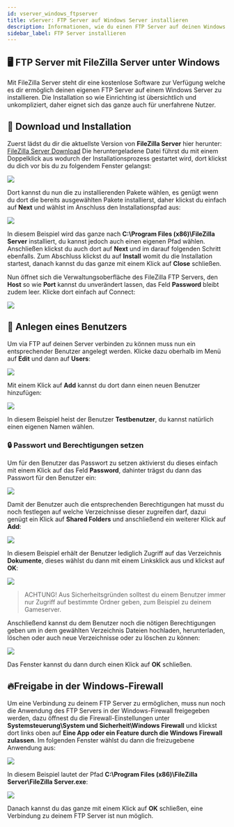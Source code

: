 ```yaml
---
id: vserver_windows_ftpserver
title: vServer: FTP Server auf Windows Server installieren
description: Informationen, wie du einen FTP Server auf deinen Windows vServer von ZAP-Hosting installieren und einrichten kannst - ZAP-Hosting.com Dokumenationen
sidebar_label: FTP Server installieren
---
```



## 🖥️ FTP Server mit FileZilla Server unter Windows

Mit FileZilla Server steht dir eine kostenlose Software zur Verfügung welche es dir ermöglich deinen eigenen FTP Server auf einem Windows Server zu installieren.
Die Installation so wie Einrichting ist übersichtlich und unkompliziert, daher eignet sich das ganze auch für unerfahrene Nutzer. 


## 💾 Download und Installation

Zuerst lädst du dir die aktuellste Version von **FileZilla Server** hier herunter: [FileZilla Server Download](https://filezilla-project.org/download.php?type=server)
Die heruntergeladene Datei führst du mit einem Doppelklick aus wodurch der Installationsprozess gestartet wird, dort klickst du dich vor bis du zu folgendem Fenster gelangst:

![](https://screensaver01.zap-hosting.com/index.php/s/gEAbHGxdqXPeF2K/preview)

Dort kannst du nun die zu installierenden Pakete wählen, es genügt wenn du dort die bereits ausgewählten Pakete installierst, daher klickst du einfach auf **Next** und wählst im Anschluss den Installationspfad aus: 

![](https://screensaver01.zap-hosting.com/index.php/s/s7Zs8wLKMjGoY6a/preview)

In diesem Beispiel wird das ganze nach **C:\Program Files (x86)\FileZilla Server** installiert, du kannst jedoch auch einen eigenen Pfad wählen.
Anschließen klickst du auch dort auf **Next** und im darauf folgenden Schritt ebenfalls. Zum Abschluss klickst du auf **Install** womit du die Installation startest, danach 
kannst du das ganze mit einem Klick auf **Close** schließen. 


Nun öffnet sich die Verwaltungsoberfläche des FileZilla FTP Servers, den **Host** so wie **Port** kannst du unverändert lassen, das Feld **Password** bleibt zudem leer.
Klicke dort einfach auf Connect:

![](https://screensaver01.zap-hosting.com/index.php/s/kibqZNDz5J8YKwy/preview)

## 👨 Anlegen eines Benutzers

Um via FTP auf deinen Server verbinden zu können muss nun ein entsprechender Benutzer angelegt werden. 
Klicke dazu oberhalb im Menü auf **Edit** und dann auf **Users**:

![](https://screensaver01.zap-hosting.com/index.php/s/zXHCBymFWHmbMTk/preview)


Mit einem Klick auf **Add** kannst du dort dann einen neuen Benutzer hinzufügen:

![](https://screensaver01.zap-hosting.com/index.php/s/n9SMFbDxgi8k59y/preview)

In diesem Beispiel heist der Benutzer **Testbenutzer**, du kannst natürlich einen eigenen Namen wählen.

### 🔒 Passwort und Berechtigungen setzen

Um für den Benutzer das Passwort zu setzen aktivierst du dieses einfach mit einem Klick auf das Feld **Password**, dahinter trägst du dann das Passwort für den Benutzer ein:

![](https://screensaver01.zap-hosting.com/index.php/s/snjxbG2FNnYD6nX/preview)

Damit der Benutzer auch die entsprechenden Berechtigungen hat musst du noch festlegen auf welche Verzeichnisse dieser zugreifen darf, dazui genügt ein Klick auf **Shared Folders** und anschließend ein weiterer Klick auf **Add**:  

![](https://screensaver01.zap-hosting.com/index.php/s/BYiYnSJ2gmMPmTg/preview)

In diesem Beispiel erhält der Benutzer lediglich Zugriff auf das Verzeichnis **Dokumente**, dieses wählst du dann mit einem Linksklick aus und klickst auf **OK**:

![](https://screensaver01.zap-hosting.com/index.php/s/4zjzLP7LDnaxdAY/preview)

> ACHTUNG! Aus Sicherheitsgründen solltest du einem Benutzer immer nur Zugriff auf bestimmte Ordner geben, zum Beispiel zu deinem Gameserver.

Anschließend kannst du dem Benutzer noch die nötigen Berechtigungen geben um in dem gewählten Verzeichnis Dateien hochladen, herunterladen, löschen oder auch neue Verzeichnisse
oder zu löschen zu können:

![](https://screensaver01.zap-hosting.com/index.php/s/BeQYGibMayzorm8/preview)

Das Fenster kannst du dann durch einen Klick auf **OK** schließen. 


## 🔥Freigabe in der Windows-Firewall

Um eine Verbindung zu deinem FTP Server zu ermöglichen, muss nun noch die Anwendung des FTP Servers in der Windows-Firewall freigegeben werden, dazu öffnest du die Firewall-Einstellungen 
unter **Systemsteuerung\System und Sicherheit\Windows Firewall** und klickst dort links oben auf **Eine App oder ein Feature durch die Windows Firewall zulassen**.
Im folgenden Fenster wählst du dann die freizugebene Anwendung aus:

![](https://screensaver01.zap-hosting.com/index.php/s/xRaqrAmz6Gapstb/preview)

In diesem Beispiel lautet der Pfad **C:\Program Files (x86)\FileZilla Server\FileZilla Server.exe**:

![](https://screensaver01.zap-hosting.com/index.php/s/iA54gQfcTWXs9e7/preview)

Danach kannst du das ganze mit einem Klick auf **OK** schließen, eine Verbindung zu deinem FTP Server ist nun möglich. 



